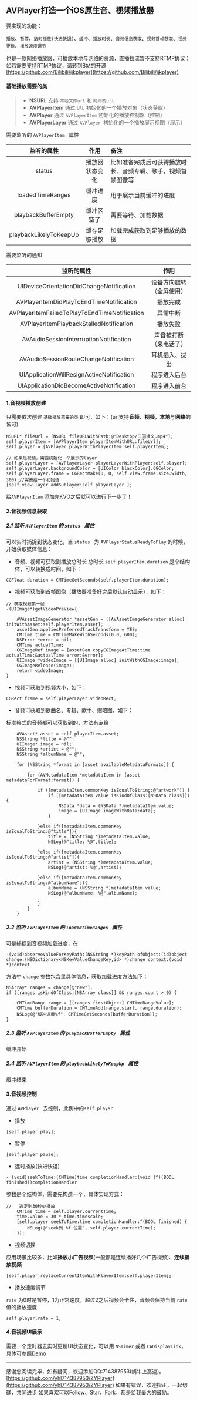 ## AVPlayer打造一个iOS原生音、视频播放器

要实现的功能：

`播放`、`暂停`、`选时播放(快进快退)`、`缓冲`、`播放时长`、`音频信息获取`、`视频首帧获取`、`视频更换`、`播放速度调节`

也是一款网络播放器，可播放本地与网络的资源，直播拉流暂不支持RTMP协议；如若需要支持RTMP协议，请转到B站的开源[https://github.com/Bilibili/ijkplayer](https://github.com/Bilibili/ijkplayer)

#### 基础播放需要的类

> * **NSURL** 支持 `本地文件url` 和 `网络的url`
> * **AVPlayerItem** 通过 `URL` 初始化的一个播放对象（状态获取）
> * **AVPlayer** 通过 `AVPlayerItem` 初始化的播放控制器（控制）
> * **AVPlayerLayer** 通过 `AVPlayer `初始化的一个播放展示视图（展示）


需要监听的 `AVPlayerItem ` 属性

|监听的属性|作用|备注|
|:------:|:------:|:------|
|status | 播放器状态变化 |比如准备完成后可获得播放时长、音频专辑、歌手，视频首帧图像等|
|loadedTimeRanges | 缓冲进度 |用于展示当前缓冲的进度|
|playbackBufferEmpty | 缓冲区空了|需要等待、加载数据|
|playbackLikelyToKeepUp | 缓存足够播放|加载完成获取到足够播放的数据|


需要监听的通知

|监听的属性|作用|
|:------:|:------:|
|UIDeviceOrientationDidChangeNotification|设备方向旋转（全屏使用）|
|AVPlayerItemDidPlayToEndTimeNotification|播放完成|
|AVPlayerItemFailedToPlayToEndTimeNotification|异常中断|
|AVPlayerItemPlaybackStalledNotification|播放失败|
|AVAudioSessionInterruptionNotification|声音被打断（来电话了）|
|AVAudioSessionRouteChangeNotification|耳机插入、拔出|
|UIApplicationWillResignActiveNotification|程序进入后台|
|UIApplicationDidBecomeActiveNotification|程序进入前台|


#### 1.音视频播放创建

只需要依次创建 `基础播放需要的类` 即可，如下：(url支持**音频**、**视频**，**本地**与**网络**的皆可)

```
NSURL* fileUrl = [NSURL fileURLWithPath:@"Desktop/三国演义.mp4"];
self.playerItem = [AVPlayerItem playerItemWithURL:fileUrl];
self.player = [AVPlayer playerWithPlayerItem:self.playerItem];

// 如果是视频，需要初始化一个展示的layer
self.playerLayer = [AVPlayerLayer playerLayerWithPlayer:self.player];
self.playerLayer.backgroundColor = [UIColor blackColor].CGColor;
self.playerLayer.frame = CGRectMake(0, 0, self.view.frame.size.width, 300);//需要给一个初始值
[self.view.layer addSublayer:self.playerLayer ];

```

给`AVPlayerItem` 添加完KVO之后就可以进行下一步了！

#### 2.音视频信息获取

##### 2.1 监听 `AVPlayerItem` 的 `status ` 属性

可以实时捕捉到状态变化，当 `status ` 为 `AVPlayerStatusReadyToPlay` 的时候，开始获取媒体信息：

* 音频、视频可获取到播放总时长
总时长 `self.playerItem.duration` 是个结构体，可以转换成时间，如下：

```
CGFloat duration = CMTimeGetSeconds(self.playerItem.duration);
```

* 视频可获取到首帧图像（播放器准备好之后默认自动显示），如下：

```
// 获取视频第一帧
-(UIImage*)getVideoPreView{

    AVAssetImageGenerator *assetGen = [[AVAssetImageGenerator alloc] initWithAsset:self.playerItem.asset];
    assetGen.appliesPreferredTrackTransform = YES;
    CMTime time = CMTimeMakeWithSeconds(0.0, 600);
    NSError *error = nil;
    CMTime actualTime;
    CGImageRef image = [assetGen copyCGImageAtTime:time actualTime:&actualTime error:&error];
    UIImage *videoImage = [[UIImage alloc] initWithCGImage:image];
    CGImageRelease(image);
    return videoImage;
}
```

* 视频可获取到视频大小，如下：
 
```
CGRect frame = self.playerLayer.videoRect;
```

* 音频可获取到歌曲名、专辑、歌手、缩略图，如下：

标准格式的音频都可以获取到的，方法有点绕

```
    AVAsset* asset = self.playerItem.asset;
    NSString *title = @"";
    UIImage* image = nil;
    NSString *artist = @"";
    NSString *albumName = @"";
    
    for (NSString *format in [asset availableMetadataFormats]) {
        
        for (AVMetadataItem *metadataItem in [asset metadataForFormat:format]) {

            if ([metadataItem.commonKey isEqualToString:@"artwork"]) {
                if ([metadataItem.value isKindOfClass:[NSData class]]) {
                    NSData *data = (NSData *)metadataItem.value;
                    image = [UIImage imageWithData:data];
                }
                
            }else if([metadataItem.commonKey isEqualToString:@"title"]){
                title = (NSString *)metadataItem.value;
                NSLog(@"title: %@",title);
                
            }else if([metadataItem.commonKey isEqualToString:@"artist"]){
                artist = (NSString *)metadataItem.value;
                NSLog(@"artist: %@",artist);
                
            }else if([metadataItem.commonKey isEqualToString:@"albumName"]){
                albumName = (NSString *)metadataItem.value;
                NSLog(@"albumName: %@",albumName);
                
            }
        }
    }
```

##### 2.2 监听 `AVPlayerItem` 的 `loadedTimeRanges ` 属性

可是捕捉到音视频加载进度，在

```
-(void)observeValueForKeyPath:(NSString *)keyPath ofObject:(id)object change:(NSDictionary<NSKeyValueChangeKey,id> *)change context:(void *)context
```

方法中 `change` 参数包含里具体信息，获取加载进度方法如下：

```
NSArray* ranges = change[@"new"];
if ([ranges isKindOfClass:[NSArray class]] && ranges.count > 0) {

	CMTimeRange range = [[ranges firstObject] CMTimeRangeValue];
	CMTime bufferDuration = CMTimeAdd(range.start, range.duration);
	NSLog(@"缓冲进度%f", CMTimeGetSeconds(bufferDuration));
}
```

##### 2.3 监听 `AVPlayerItem` 的 `playbackBufferEmpty ` 属性
缓冲开始

##### 2.4 监听 `AVPlayerItem` 的 `playbackLikelyToKeepUp ` 属性
缓冲结束

#### 3.音视频控制

通过 `AVPlayer ` 去控制，此例中的`self.player`

* 播放 

```
[self.player play];
```

* 暂停

```
[self.player pause];
```

* 选时播放(快进快退)

```
- (void)seekToTime:(CMTime)time completionHandler:(void (^)(BOOL finished))completionHandler
```

参数是个结构体，需要先构造一个，具体实现方式：

```
//	 选定到30秒处播放
    CMTime time = self.player.currentTime;
    time.value = 30 * time.timescale;
    [self.player seekToTime:time completionHandler:^(BOOL finished) {
        NSLog(@"seek到 %f 位置", self.player.currentTime);
    }];
```

* 视频切换

应用场景比较多，比如**播放小广告视频**(一般都是连续播好几个广告视频)、**连续播放视频**

```
[self.player replaceCurrentItemWithPlayerItem:self.playerItem];
```

* 播放速度调节

`rate` 为0时是暂停，1为正常速度，超过2之后视频会卡住，音频会保持当前 `rate` 值的播放速度

```
self.player.rate = 1; 
```

#### 4.音视频UI展示

需要一个定时器去实时更新UI状态变化，可以用 `NSTimer` 或者 `CADisplayLink`，具体可参照[Demo](https://github.com/yhl714387953/ZYPlayer)

---
感谢您阅读完毕，如有疑问，欢迎添加QQ:714387953(蜗牛上高速)。
[https://github.com/yhl714387953/ZYPlayer](https://github.com/yhl714387953/ZYPlayer)
如果有错误，欢迎指正，一起切磋，共同进步
如果喜欢可以Follow、Star、Fork，都是给我最大的鼓励。
